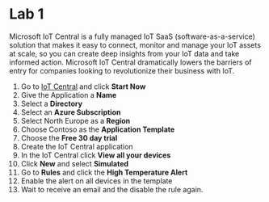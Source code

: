 # Lab 1

Microsoft IoT Central is a fully managed IoT SaaS (software-as-a-service) solution that makes it easy to connect, monitor and manage your IoT assets at scale, so you can create deep insights from your IoT data and take informed action. Microsoft IoT Central dramatically lowers the barriers of entry for companies looking to revolutionize their business with IoT.

1. Go to [IoT Central](https://www.microsoft.com/en-us/iot-central/get-started/) and click **Start Now**
2. Give the Application a **Name**
3. Select a **Directory**
4. Select an **Azure Subscription**
5. Select North Europe as a **Region**
6. Choose Contoso as the **Application Template**
7. Choose the **Free 30 day trial**
8. Create the IoT Central application
9. In the IoT Central click **View all your devices**
10. Click **New** and select **Simulated**
11. Go to **Rules** and click the **High Temperature Alert**
12. Enable the alert on all devices in the template
13. Wait to receive an email and the disable the rule again.